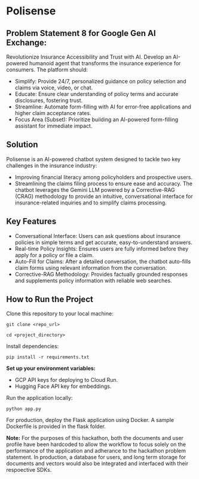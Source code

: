 # Polisense

## Problem Statement 8 for Google Gen AI Exchange:
Revolutionize Insurance Accessibility and Trust with AI. Develop an AI-powered humanoid agent that transforms the insurance experience for consumers. The platform should:

- Simplify: Provide 24/7, personalized guidance on policy selection and claims via voice, video, or chat.
- Educate: Ensure clear understanding of policy terms and accurate disclosures, fostering trust.
- Streamline: Automate form-filling with AI for error-free applications and higher claim acceptance rates.
- Focus Area (Subset): Prioritize building an AI-powered form-filling assistant for immediate impact.

## Solution
Polisense is an AI-powered chatbot system designed to tackle two key challenges in the insurance industry:
- Improving financial literacy among policyholders and prospective users.
- Streamlining the claims filing process to ensure ease and accuracy.
The chatbot leverages the Gemini LLM powered by a Corrective-RAG (CRAG) methodology to provide an intuitive, conversational interface for insurance-related inquiries and to simplify claims processing.

## Key Features
- Conversational Interface: Users can ask questions about insurance policies in simple terms and get accurate, easy-to-understand answers.
- Real-time Policy Insights: Ensures users are fully informed before they apply for a policy or file a claim.
- Auto-Fill for Claims: After a detailed conversation, the chatbot auto-fills claim forms using relevant information from the conversation.
- Corrective-RAG Methodology: Provides factually grounded responses and supplements policy information with reliable web searches.

## How to Run the Project
Clone this repository to your local machine:

```git clone <repo_url>```

```cd <project_directory>```

Install dependencies:

```pip install -r requirements.txt```

**Set up your environment variables:**

- GCP API keys for deploying to Cloud Run.
- Hugging Face API key for embeddings.


Run the application locally:

```python app.py```

For production, deploy the Flask application using Docker. A sample Dockerfile is provided in the flask folder.


**Note:** For the purposes of this hackathon, both the documents and user profile have been hardcoded to allow the workflow to focus solely on the performance of the application and adherance to the hackathon problem statement. In production, a database for users, and long term storage for documents and vectors would also be integrated and interfaced with their respoective SDKs.
